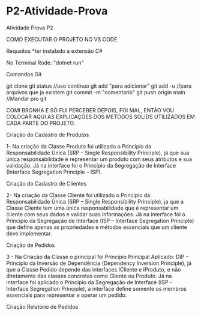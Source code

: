 # P2-Atividade-Prova
Atividade Prova P2

COMO EXECUTAR O PROJETO NO VS CODE

Requsitos
*ter instalado a extensão C#

No Terminal Rode: "dotnet run"

Comandos Git

git clone 
git status //uso continuo
git add "para adicionar"
git add -u //para arquivos que ja existem
git commit -m "comentario"
git push origin main //Mandar pro git


COMI BRONHA E SÓ FUI PERCEBER DEPOIS, FOI MAL, ENTÃO VOU COLOCAR AQUI AS EXPLICAÇÕES DOS METÓDOS SOLIDS UTILIZADOS EM CADA PARTE DO PROJETO.

Criação do Cadastro de Produtos

1- Na criação da Classe Produto foi utilizado o Princípio da Responsabilidade Única (SRP - Single Responsibility Principle), já que sua única responsabilidade é representar um produto com seus atributos e sua validação. Já na interface foi o Princípio da Segregação de Interface (Interface Segregation Principle – ISP).

Criação do Cadastro de Clientes

2- Na criação da Classe Cliente foi utilizado o Princípio da Responsabilidade Única (SRP – Single Responsibility Principle), ja que a Classe Cliente tem uma única responsabilidade que é representar um cliente com seus dados e validar suas informações. Já na interface foi o Princípio da Segregação de Interface (ISP – Interface Segregation Principle) que define apenas as propriedades e métodos essenciais que um cliente deve implementar.

Criação de Pedidos

3 - Na Criação da Classe o principal foi Princípio Principal Aplicado: DIP – Princípio da Inversão de Dependência (Dependency Inversion Principle), já que a Classe Pedido depende das interfaces ICliente e IProduto, e não diretamente das classes concretas como Cliente ou Produto. Já na interface foi aplicado o Princípio da Segregação de Interface (ISP – Interface Segregation Principle), a interface define somente os membros essenciais para representar e operar um pedido.

Criação Relatório de Pedidos










